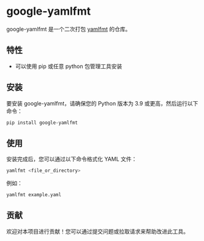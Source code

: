 # google-yamlfmt

google-yamlfmt 是一个二次打包 [yamlfmt](https://github.com/google/yamlfmt) 的仓库。

## 特性

- 可以使用 pip 或任意 python 包管理工具安装

## 安装

要安装 google-yamlfmt，请确保您的 Python 版本为 3.9 或更高，然后运行以下命令：

```bash
pip install google-yamlfmt
```

## 使用

安装完成后，您可以通过以下命令格式化 YAML 文件：

```bash
yamlfmt <file_or_directory>
```

例如：

```bash
yamlfmt example.yaml
```

## 贡献

欢迎对本项目进行贡献！您可以通过提交问题或拉取请求来帮助改进此工具。

